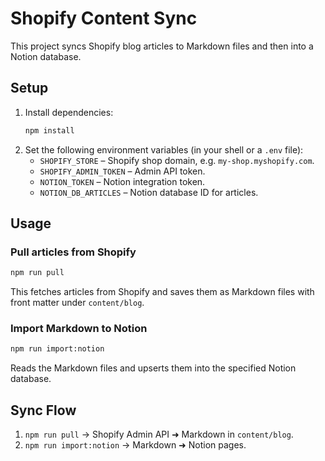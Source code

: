 # Shopify Content Sync

This project syncs Shopify blog articles to Markdown files and then into a Notion database.

## Setup

1. Install dependencies:
   ```bash
   npm install
   ```
2. Set the following environment variables (in your shell or a `.env` file):
   - `SHOPIFY_STORE` – Shopify shop domain, e.g. `my-shop.myshopify.com`.
   - `SHOPIFY_ADMIN_TOKEN` – Admin API token.
   - `NOTION_TOKEN` – Notion integration token.
   - `NOTION_DB_ARTICLES` – Notion database ID for articles.

## Usage

### Pull articles from Shopify
```bash
npm run pull
```
This fetches articles from Shopify and saves them as Markdown files with front matter under `content/blog`.

### Import Markdown to Notion
```bash
npm run import:notion
```
Reads the Markdown files and upserts them into the specified Notion database.

## Sync Flow
1. `npm run pull` → Shopify Admin API ➜ Markdown in `content/blog`.
2. `npm run import:notion` → Markdown ➜ Notion pages.


